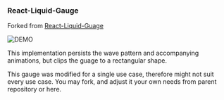 ### React-Liquid-Gauge 

Forked from [React-Liquid-Guage](https://github.com/trendmicro-frontend/react-liquid-gauge)

![DEMO](https://i.imgur.com/gb1S3bJ)

This implementation persists the wave pattern and accompanying animations, but clips the guage to a rectangular shape.

This gauge was modified for a single use case, therefore might not suit every use case. You may fork, and adjust it your own needs from parent repository or here. 